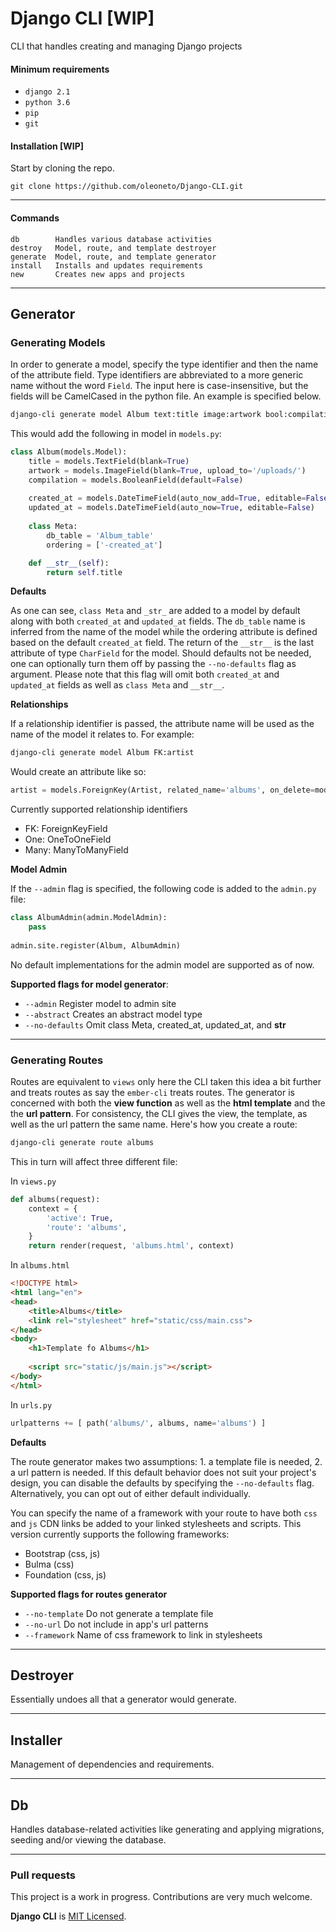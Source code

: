 # Django CLI [WIP]

CLI that handles creating and managing Django projects

#### Minimum requirements
- `django 2.1`
- `python 3.6`
- `pip`
- `git`


#### Installation [WIP]
Start by cloning the repo.
```
git clone https://github.com/oleoneto/Django-CLI.git
```

-----------------------------------------------

#### Commands
```
db        Handles various database activities
destroy   Model, route, and template destroyer
generate  Model, route, and template generator
install   Installs and updates requirements
new       Creates new apps and projects
```

---------------------------------------------


## Generator

### Generating Models
In order to generate a model, specify the type identifier and then the name of the attribute field. 
Type identifiers are abbreviated to a more generic name without the word `Field`. The input here is case-insensitive, but the fields will be CamelCased in the python file. An example is specified below.

```bash
django-cli generate model Album text:title image:artwork bool:compilation
```

This would add the following in model in `models.py`:
```python
class Album(models.Model):
    title = models.TextField(blank=True)
    artwork = models.ImageField(blank=True, upload_to='/uploads/')
    compilation = models.BooleanField(default=False)
    
    created_at = models.DateTimeField(auto_now_add=True, editable=False)
    updated_at = models.DateTimeField(auto_now=True, editable=False)
    
    class Meta:
        db_table = 'Album_table'
        ordering = ['-created_at']

    def __str__(self):
        return self.title
```
**Defaults**

As one can see, `class Meta` and `_str_` are added to a model by default along with both `created_at` and `updated_at` fields. 
The `db_table` name is inferred from the name of the model while the ordering attribute is defined based on the default `created_at` field. 
The return of the `__str__` is the last attribute of type `CharField` for the model.
Should defaults not be needed, one can optionally turn them off by passing the `--no-defaults` flag as argument. 
Please note that this flag will omit both `created_at` and `updated_at` fields as well as `class Meta` and `__str__`.


**Relationships**

If a relationship identifier is passed, the attribute name will be used as the name of the model it relates to. For example:
```bash
django-cli generate model Album FK:artist
```
Would create an attribute like so:
```python
artist = models.ForeignKey(Artist, related_name='albums', on_delete=models.DO_NOTHING)
```

Currently supported relationship identifiers
- FK: ForeignKeyField
- One: OneToOneField
- Many: ManyToManyField


**Model Admin**

If the `--admin` flag is specified, the following code is added to the `admin.py` file:
```python
class AlbumAdmin(admin.ModelAdmin):
	pass
	
admin.site.register(Album, AlbumAdmin)
```
No default implementations for the admin model are supported as of now.


**Supported flags for model generator**:
- `--admin`       Register model to admin site
- `--abstract`    Creates an abstract model type
- `--no-defaults` Omit class Meta, created_at, updated_at, and __str__

-------------------------

### Generating Routes

Routes are equivalent to `views` only here the CLI taken this idea a bit further and treats routes as say the `ember-cli` treats routes.
The generator is concerned with both the **view function** as well as the **html template** and the the **url pattern**. 
For consistency, the CLI gives the view, the template, as well as the url pattern the same name. Here's how you create a route:
```bash
django-cli generate route albums
```

This in turn will affect three different file:

In `views.py`
```python
def albums(request):
    context = {
        'active': True,
        'route': 'albums',
    }
    return render(request, 'albums.html', context)
```

In `albums.html`
```html
<!DOCTYPE html>
<html lang="en">
<head>
    <title>Albums</title>
    <link rel="stylesheet" href="static/css/main.css">
</head>
<body>
    <h1>Template fo Albums</h1>
    
    <script src="static/js/main.js"></script>
</body>
</html>
```

In `urls.py`
```python
urlpatterns += [ path('albums/', albums, name='albums') ]
```

**Defaults**

The route generator makes two assumptions: 1. a template file is needed, 2. a url pattern is needed. 
If this default behavior does not suit your project's design, you can disable the defaults by specifying the `--no-defaults` flag.
Alternatively, you can opt out of either default individually.

You can specify the name of a framework with your route to have both `css` and `js` CDN links be added to your linked stylesheets and scripts.
This version currently supports the following frameworks:
- Bootstrap (css, js)
- Bulma (css)
- Foundation (css, js)


**Supported flags for routes generator**
- `--no-template`     Do not generate a template file
- `--no-url`          Do not include in app's url patterns
- `--framework`       Name of css framework to link in stylesheets

-----------------------------



## Destroyer
Essentially undoes all that a generator would generate.



-----------------------------


## Installer
Management of dependencies and requirements.


-----------------------------


## Db
Handles database-related activities like generating and applying migrations, seeding and/or viewing the database.


-----------------------------


### Pull requests
This project is a work in progress. Contributions are very much welcome.

**Django CLI** is [MIT Licensed](LICENSE).

